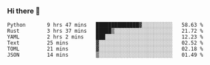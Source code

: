 ### Hi there 👋

<!--
**aaronzs/aaronzs** is a ✨ _special_ ✨ repository because its `README.md` (this file) appears on your GitHub profile.

Here are some ideas to get you started:

- 🔭 I’m currently working on ...
- 🌱 I’m currently learning ...
- 👯 I’m looking to collaborate on ...
- 🤔 I’m looking for help with ...
- 💬 Ask me about ...
- 📫 How to reach me: ...
- 😄 Pronouns: ...
- ⚡ Fun fact: ...
-->

<!--START_SECTION:waka-->

```text
Python       9 hrs 47 mins   ██████████████▓░░░░░░░░░░   58.63 %
Rust         3 hrs 37 mins   █████▒░░░░░░░░░░░░░░░░░░░   21.72 %
YAML         2 hrs 2 mins    ███░░░░░░░░░░░░░░░░░░░░░░   12.23 %
Text         25 mins         ▓░░░░░░░░░░░░░░░░░░░░░░░░   02.52 %
TOML         21 mins         ▓░░░░░░░░░░░░░░░░░░░░░░░░   02.18 %
JSON         14 mins         ▒░░░░░░░░░░░░░░░░░░░░░░░░   01.49 %
```

<!--END_SECTION:waka-->

